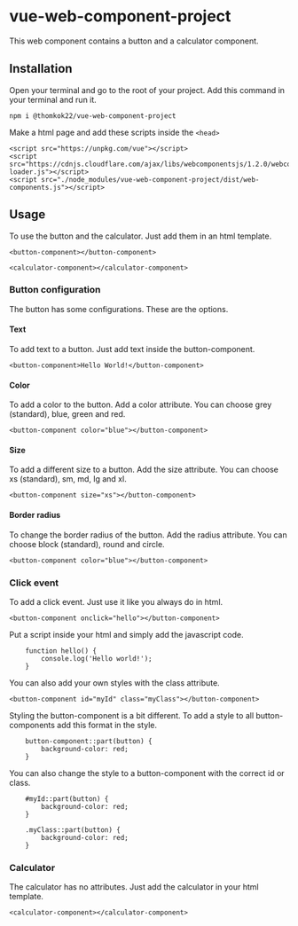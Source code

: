# vue-web-component-project
This web component contains a button and a calculator component.

## Installation
Open your terminal and go to the root of your project. Add this command in your terminal and run it.
```
npm i @thomkok22/vue-web-component-project
```
Make a html page and add these scripts inside the ```<head>```
```
<script src="https://unpkg.com/vue"></script>
<script src="https://cdnjs.cloudflare.com/ajax/libs/webcomponentsjs/1.2.0/webcomponents-loader.js"></script>
<script src="./node_modules/vue-web-component-project/dist/web-components.js"></script>
```

## Usage
To use the button and the calculator. Just add them in an html template.
```
<button-component></button-component>

<calculator-component></calculator-component>
```

### Button configuration
The button has some configurations. These are the options.

#### Text
To add text to a button. Just add text inside the button-component.
```
<button-component>Hello World!</button-component>
```
#### Color
To add a color to the button. Add a color attribute.
You can choose grey (standard), blue, green and red.
```
<button-component color="blue"></button-component>
```
#### Size
To add a different size to a button. Add the size attribute.
You can choose xs (standard), sm, md, lg and xl.
```
<button-component size="xs"></button-component>
```
#### Border radius
To change the border radius of the button. Add the radius attribute.
You can choose block (standard), round and circle.
```
<button-component color="blue"></button-component>
```

### Click event
To add a click event. Just use it like you always do in html.
```
<button-component onclick="hello"></button-component>
```

Put a script inside your html and simply add the javascript code.
```
    function hello() {
        console.log('Hello world!');
    }
```

You can also add your own styles with the class attribute.
```
<button-component id="myId" class="myClass"></button-component>
```

Styling the button-component is a bit different. To add a style to all button-components add this format in the style.

```
    button-component::part(button) {
        background-color: red;
    }
```

You can also change the style to a button-component with the correct id or class.
```
    #myId::part(button) {
        background-color: red;
    }
    
    .myClass::part(button) {
        background-color: red;
    }
```

### Calculator
The calculator has no attributes. Just add the calculator in your html template.
```
<calculator-component></calculator-component>
```